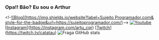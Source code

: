 ### Opa!! Bão? Eu sou o Arthur

<!-[![Blog](https://img.shields.io/website?label=Sujeito Programador.com& style-for-the-badge&url=https://sujeitoprogramador.com/)](https://sujeitoprogramador.com)-->
[![Youtube](https://img.shields.io/badge/YouTube-FF0000?style-for-the-badge&logo=youtube&logoColor=white)](https://youtube.com/c/sujeitoprogramador)
[[Instagram](https://img.shields.io/badge/Instagram-E4405F?style-for-the-badge&logo=instagram&logoColor-white)](https://instagram.com/artu_cqr)
[[Twitch](https://img.shields.io/badge/Twitch-9146FF?style-for-the-badge&logo=twitch&logoColor=white)](https://twitch.tv/catatau)
![Fraga GitHub stats](https://github-readme-stats.vercel.app/api?username=devfraga&showicons=true&theme=dark)
